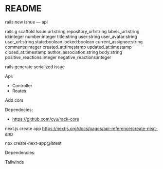 # README

rails new ishue — api     

rails g scaffold Issue url:string repository_url:string labels_url:string id:integer number:integer title:string user:string user_avatar:string user_url:string state:boolean locked:boolean current_assignee:string comments:integer created_at:timestamp updated_at:timestamp closed_at:timestamp author_association:string body:string positive_reactions:integer negative_reactions:integer

rails generate serialized issue

Api: 
- Controller
- Routes

Add cors 

Dependecies: 

- https://github.com/cyu/rack-cors

next.js create app https://nextjs.org/docs/pages/api-reference/create-next-app 

npx create-next-app@latest 

Dependencies: 

Tailwinds
 